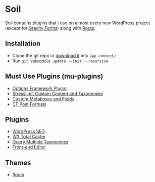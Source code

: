 # Soil

Soil contains plugins that I use on almost every new WordPress project (except for [Gravity Forms](http://www.rootstheme.com/gravityforms/)) along with [Roots](http://www.rootstheme.com/).

## Installation

* Clone the git repo or [download it](https://github.com/retlehs/soil/zipball/master) into `/wp-content/`
* Run `git submodule update --init --recursive`

## Must Use Plugins (mu-plugins)

* [Options Framework Plugin](https://github.com/devinsays/options-framework-plugin)
* [Stresslimit Custom Content and Taxonomies](https://github.com/jkudish/sld-custom-content-and-taxonomies)
* [Custom Metaboxes and Fields](https://github.com/jaredatch/Custom-Metaboxes-and-Fields-for-WordPress/)
* [CF Post Formats](https://github.com/crowdfavorite/wp-post-formats)

## Plugins

* [WordPress SEO](http://wordpress.org/extend/plugins/wordpress-seo/)
* [W3 Total Cache](http://wordpress.org/extend/plugins/w3-total-cache/)
* [Query Multiple Taxonomies](https://github.com/scribu/wp-query-multiple-taxonomies)
* [Front-end Editor](https://github.com/scribu/wp-front-end-editor)

## Themes

* [Roots](http://www.rootstheme.com/)